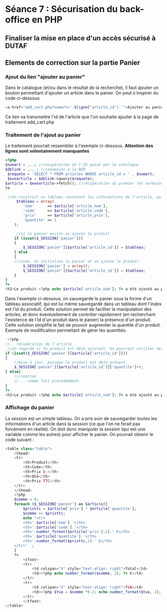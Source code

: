 # Séance 7 : Sécurisation du back-office en PHP

## Finaliser la mise en place d'un accès sécurisé à DUTAF

## Elements de correction sur la partie Panier

### Ajout du lien "ajouter au panier"

Dans le catalogue \(et/ou dans le résultat de la recherche\), il faut ajouter un bouton permettant d'ajouter un article dans le panier. On peut s'inspirer du code ci-dessous

```php
<a href="add_cart.php?numart='.$ligne['article_id'].'">Ajouter au panier</a>
```

Ce lien va transmettre l'id de l'article que l'on souhaite ajouter à la page de traitement add\_cart.php

### Traitement de l'ajout au panier

Le traitement pourrait ressembler à l'exemple ci-dessous. **Attention des lignes sont volontairement manquantes**

```php
<?php
$numart = ...; //récupération de l'ID passé par le catalogue
$dblink = ... ; //connexion à la BDD
 $requete = 'SELECT * FROM articles WHERE article_id = ' . $numart;
 $exearticle = $dblink->query($requete);
$article = $exearticle->fetch(); //récupération du premier (et normalement unique) article retourné par la requê
te

 //On construit un tableau contenant les informations de l'article, qui seront sauvegardées dans le panier
     $tableau = array(
        'nom'      => $article['article_nom'],
        'code'     => $article['article_code'],
        'prix'     => $article['article_prix'],
        'quantite' => 1
    );

     //si le panier existe on ajoute le produit
    if (isset($_SESSION['panier']))
    {
        $_SESSION['panier'][$article['article_id']] = $tableau;
    } else
    {
    //sinon, on initialise le panier et on ajoute le produit.
        $_SESSION['panier'] = array();
        $_SESSION['panier'][$article['article_id']] = $tableau;
    }
}
?>
<h2>Le produit <?php echo $article['article_nom']; ?> a été ajouté au panier.</h2>
```

Dans l'exemple ci-dessous, on sauvegarde le panier sous la forme d'un tableau associatif, qui est lui même sauvegardé dans un tableau dont l'index est l'id du produit. Cette solution permet de faciliter la manipulation des articles, et donc éventuellement de contrôler rapidement \(en recherchant l'existence de l'Id d'un produit dans le panier\) la présence d'un produit. Cette solution simplifie le fait de pouvoir augmenter la quantité d'un produit. Exemple de modification permettant de gérer les quantités.

```php
 <?php
//.. récupération de l'article
 //on regarde si le produit est déjà existant. On pourrait utiliser des fonctions pour manipiler des tableaux en PHP également
if (isset($_SESSION['panier'][$article['article_id']]))
{
    //mise à jour, puisque le produit est déjà présent
    $_SESSION['panier'][$article['article_id']]['quantite']++;
} else{
    //création
    // .. comme fait précédemment.
}
?>
<h2>Le produit <?php echo $article['article_nom']; ?> a été ajouté au panier.</h2>
```

### Affichage du panier

La session est un simple tableau. On a pris soin de sauvegarder toutes les informations d'un article dans la session \(ce que l'on ne ferait pas forcément en réalité\). On doit donc manipuler la session \(qui est une variable comme les autres\) pour afficher le panier. On pourrait obtenir le code suivant :

```php
<table class="table">
    <thead>
    <tr>
        <th>Produit</th>
        <th>Code</th>
        <th>Prix U.</th>
        <th>Qté</th>
        <th>Prix TTC</th>
    </tr>
    </thead>
    <?php
    $somme = 0;
    foreach ($_SESSION['panier'] as $article){
        $prixttc = $article['prix'] * $article['quantite'];
        $somme += $prixttc;
        echo '<tr>
        <th>'.$article['nom'].'</th>
        <th>'.$article['code'].'</th>
        <th>'.number_format($article['prix'],2).' €</th>
        <th>'.$article['quantite'].'</th>
        <th>'.number_format($prixttc,2).' €</th>
    </tr>'  ;
    }
    ?>
        <tfoot>
        <tr>
            <td colspan="4" style="text-align: right">Total</td>
            <td><?php echo number_format($somme, 2); ?> €</td>
        </tr>
        <tr>
            <td colspan="4" style="text-align: right">TVA</td>
            <td><?php $tva = $somme *0.2; echo number_format($tva, 2); ?> €</td>
        </tr>
        </tfoot>
</table>
```

